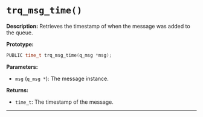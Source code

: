 # `trq_msg_time()`

**Description:**
Retrieves the timestamp of when the message was added to the queue.

**Prototype:**
```c
PUBLIC time_t trq_msg_time(q_msg *msg);
```

**Parameters:**
- `msg` (`q_msg *`): The message instance.

**Returns:**
- `time_t`: The timestamp of the message.

---
